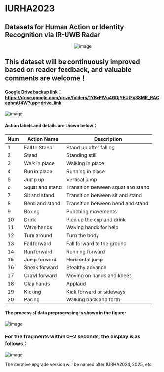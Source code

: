 # IURHA2023 
## Datasets for Human Action or Identity Recognition via IR-UWB Radar

<div align="center">

![image](https://github.com/njursi/IURHA2023/assets/126329742/b8a4a53c-eb34-4e09-a38f-4d01ef5e8d47)

</div>

## This dataset will be continuously improved based on reader feedback, and valuable comments are welcome！
#### Google Drive backup link：https://drive.google.com/drive/folders/1YBePlVu4GDjYEUfPx38MR_RACepbmU4W?usp=drive_link
![image](https://user-images.githubusercontent.com/126329742/231448369-f7edb072-d51b-44fd-828e-737bb0c0d1df.png)


#### Action labels and details are shown below：


| Num | Action Name        | Description                         |
|-----|--------------------|-------------------------------------|
| 1   | Fall to Stand      | Stand up after falling              |
| 2   | Stand              | Standing still                      |
| 3   | Walk in place      | Walking in place                    |
| 4   | Run in place       | Running in place                    |
| 5   | Jump up            | Vertical jump                       |
| 6   | Squat and stand    | Transition between squat and stand  |
| 7   | Sit and stand      | Transition between sit and stand    |
| 8   | Bend and stand     | Transition between bend and stand   |
| 9   | Boxing             | Punching movements                  |
| 10  | Drink              | Pick up the cup and drink           |
| 11  | Wave hands         | Waving hands for help               |
| 12  | Turn around        | Turn the body                       |
| 13  | Fall forward       | Fall forward to the ground          |
| 14  | Run forward        | Running forward                     |
| 15  | Jump forward       | Horizontal jump                     |
| 16  | Sneak forward      | Stealthy advance                    |
| 17  | Crawl forward      | Moving on hands and knees           |
| 18  | Clap hands         | Applaud                             |
| 19  | Kicking            | Kick forward or sideways            |
| 20  | Pacing             | Walking back and forth              |


#### The process of data preprocessing is shown in the figure:
![image](https://github.com/njursi/IURHA2023/assets/126329742/fd4bf0af-84d6-4202-b6b0-572aa6fef761)
### For the fragments within 0~2 seconds, the display is as follows：
![image](https://github.com/njursi/IURHA2023/assets/126329742/e9f1b318-a797-4014-9514-b873187a5947)

The iterative upgrade version will be named after IURHA2024, 2025, etc

